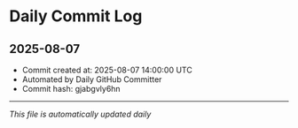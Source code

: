 # Daily Commit Log

## 2025-08-07

- Commit created at: 2025-08-07 14:00:00 UTC
- Automated by Daily GitHub Committer
- Commit hash: gjabgvly6hn

---
*This file is automatically updated daily*